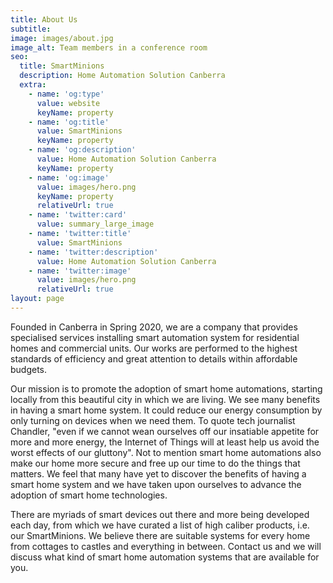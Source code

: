 ```yaml
---
title: About Us
subtitle:
image: images/about.jpg
image_alt: Team members in a conference room
seo:
  title: SmartMinions
  description: Home Automation Solution Canberra
  extra:
    - name: 'og:type'
      value: website
      keyName: property
    - name: 'og:title'
      value: SmartMinions
      keyName: property
    - name: 'og:description'
      value: Home Automation Solution Canberra
      keyName: property
    - name: 'og:image'
      value: images/hero.png
      keyName: property
      relativeUrl: true
    - name: 'twitter:card'
      value: summary_large_image
    - name: 'twitter:title'
      value: SmartMinions
    - name: 'twitter:description'
      value: Home Automation Solution Canberra
    - name: 'twitter:image'
      value: images/hero.png
      relativeUrl: true
layout: page
---
```


Founded in Canberra in Spring 2020, we are a company that provides specialised services installing smart automation system for residential homes and commercial units. Our works are performed to the highest standards of efficiency and great attention to details within affordable budgets.

Our mission is to promote the adoption of smart home automations, starting locally from this beautiful city in which we are living. We see many benefits in having a smart home system. It could reduce our energy consumption by only turning on devices when we need them. To quote tech journalist Chandler, "even if we cannot wean ourselves off our insatiable appetite for more and more energy, the Internet of Things will at least help us avoid the worst effects of our gluttony". Not to mention smart home automations also make our home more secure and free up our time to do the things that matters. We feel that many have yet to discover the benefits of having a smart home system and we have taken upon ourselves to advance the adoption of smart home technologies.

There are myriads of smart devices out there and more being developed each day, from which we have curated a list of high caliber products, i.e. our SmartMinions. We believe there are suitable systems for every home from cottages to castles and everything in between. Contact us and we will discuss what kind of smart home automation systems that are available for you.